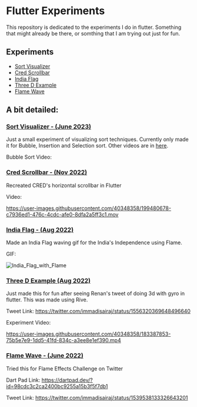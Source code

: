 # Flutter Experiments

This repository is dedicated to the experiments I do in flutter. Something that might already be there, or somthing that I am trying out just for fun.

## Experiments

- [Sort Visualizer](#sort-visualizer---june-2023)
- [Cred Scrollbar](#cred-scrollbar---nov-2022)
- [India Flag](#india-flag---aug-2022)
- [Three D Example](#three-d-example-aug-2022)
- [Flame Wave](#flame-wave---june-2022)

## A bit detailed:

### [Sort Visualizer - (June 2023)](./sort_visualizer/)

Just a small experiment of visualizing sort techniques. Currently only made it for Bubble, Insertion and Selection sort. Other videos are in [here](./sort_visualizer/screen_recordings/).

Bubble Sort Video:

### [Cred Scrollbar - (Nov 2022)](./cred_scrollbar)

Recreated CRED's horizontal scrollbar in Flutter

Video:

https://user-images.githubusercontent.com/40348358/199480678-c7936ed1-476c-4cdc-afe0-8dfa2a5ff3c1.mov

### [India Flag - (Aug 2022)](./india_flag/)

Made an India Flag waving gif for the India's Independence using Flame.

GIF:

![India_Flag_with_Flame](https://user-images.githubusercontent.com/40348358/184495444-6f53c1cd-8919-4280-b9a3-d8ec0b23af87.gif)

### [Three D Example (Aug 2022)](./three_d_example/)

Just made this for fun after seeing Renan's tweet of doing 3d with gyro in flutter. This was made using Rive.

Tweet Link: https://twitter.com/immadisairaj/status/1556320369648496640


Experiment Video:

https://user-images.githubusercontent.com/40348358/183387853-75b5e7e9-1dd5-41fd-834c-a3ee8e1ef390.mp4

### [Flame Wave - (June 2022)](./flame_wave/)

Tried this for Flame Effects Challenge on Twitter

Dart Pad Link: https://dartpad.dev/?id=98cdc3c2ca2400bc9255a15b3f5f7db1

Tweet Link: https://twitter.com/immadisairaj/status/1539538133326643201